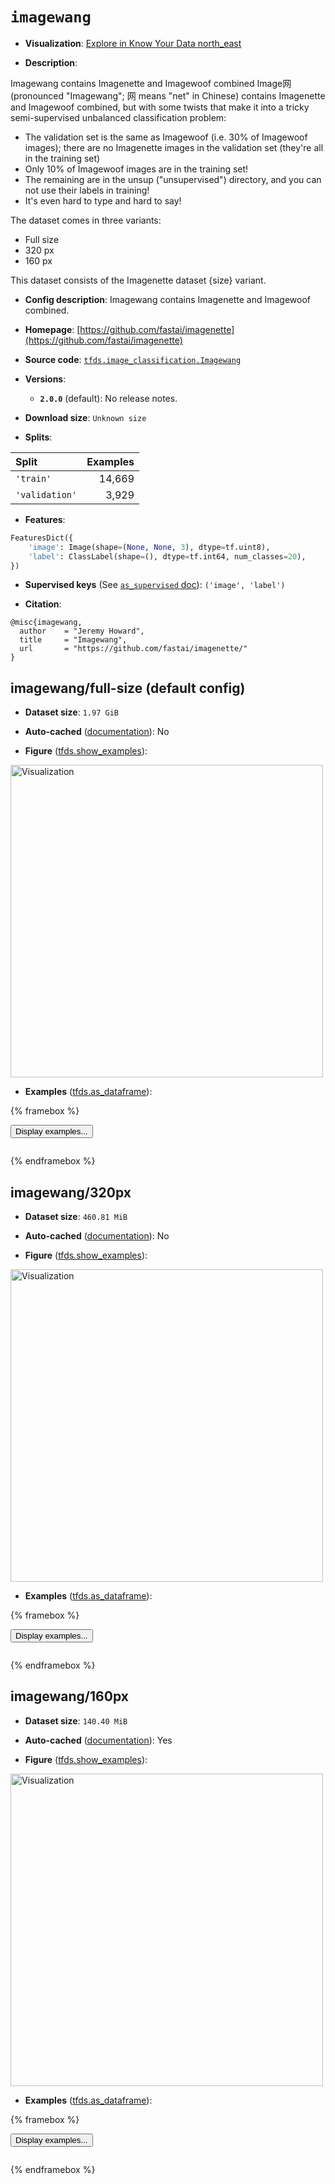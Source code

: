 <div itemscope itemtype="http://schema.org/Dataset">
  <div itemscope itemprop="includedInDataCatalog" itemtype="http://schema.org/DataCatalog">
    <meta itemprop="name" content="TensorFlow Datasets" />
  </div>
  <meta itemprop="name" content="imagewang" />
  <meta itemprop="description" content="Imagewang contains Imagenette and Imagewoof combined&#10;Image网 (pronounced &quot;Imagewang&quot;; 网 means &quot;net&quot; in Chinese) contains Imagenette&#10;and Imagewoof combined, but with some twists that make it into a tricky&#10;semi-supervised unbalanced classification problem:&#10;&#10;* The validation set is the same as Imagewoof (i.e. 30% of Imagewoof images);&#10;  there are no Imagenette images in the validation set (they&#x27;re all in the&#10;  training set)&#10;* Only 10% of Imagewoof images are in the training set!&#10;* The remaining are in the unsup (&quot;unsupervised&quot;) directory, and you can not&#10;  use their labels in training!&#10;* It&#x27;s even hard to type and hard to say!&#10;&#10;The dataset comes in three variants:&#10;&#10;  * Full size&#10;  * 320 px&#10;  * 160 px&#10;&#10;This dataset consists of the Imagenette dataset {size} variant.&#10;&#10;To use this dataset:&#10;&#10;```python&#10;import tensorflow_datasets as tfds&#10;&#10;ds = tfds.load(&#x27;imagewang&#x27;, split=&#x27;train&#x27;)&#10;for ex in ds.take(4):&#10;  print(ex)&#10;```&#10;&#10;See [the guide](https://www.tensorflow.org/datasets/overview) for more&#10;informations on [tensorflow_datasets](https://www.tensorflow.org/datasets).&#10;&#10;&lt;img src=&quot;https://storage.googleapis.com/tfds-data/visualization/fig/imagewang-full-size-2.0.0.png&quot; alt=&quot;Visualization&quot; width=&quot;500px&quot;&gt;&#10;&#10;" />
  <meta itemprop="url" content="https://www.tensorflow.org/datasets/catalog/imagewang" />
  <meta itemprop="sameAs" content="https://github.com/fastai/imagenette" />
  <meta itemprop="citation" content="@misc{imagewang,&#10;  author    = &quot;Jeremy Howard&quot;,&#10;  title     = &quot;Imagewang&quot;,&#10;  url       = &quot;https://github.com/fastai/imagenette/&quot;&#10;}" />
</div>

# `imagewang`


*   **Visualization**:
    <a class="button button-with-icon" href="https://knowyourdata-tfds.withgoogle.com/#tab=STATS&dataset=imagewang">
    Explore in Know Your Data
    <span class="material-icons icon-after" aria-hidden="true"> north_east
    </span> </a>

*   **Description**:

Imagewang contains Imagenette and Imagewoof combined Image网 (pronounced
"Imagewang"; 网 means "net" in Chinese) contains Imagenette and Imagewoof
combined, but with some twists that make it into a tricky semi-supervised
unbalanced classification problem:

*   The validation set is the same as Imagewoof (i.e. 30% of Imagewoof images);
    there are no Imagenette images in the validation set (they're all in the
    training set)
*   Only 10% of Imagewoof images are in the training set!
*   The remaining are in the unsup ("unsupervised") directory, and you can not
    use their labels in training!
*   It's even hard to type and hard to say!

The dataset comes in three variants:

*   Full size
*   320 px
*   160 px

This dataset consists of the Imagenette dataset {size} variant.

*   **Config description**: Imagewang contains Imagenette and Imagewoof
    combined.

*   **Homepage**:
    [https://github.com/fastai/imagenette](https://github.com/fastai/imagenette)

*   **Source code**:
    [`tfds.image_classification.Imagewang`](https://github.com/tensorflow/datasets/tree/master/tensorflow_datasets/image_classification/imagewang.py)

*   **Versions**:

    *   **`2.0.0`** (default): No release notes.

*   **Download size**: `Unknown size`

*   **Splits**:

Split          | Examples
:------------- | -------:
`'train'`      | 14,669
`'validation'` | 3,929

*   **Features**:

```python
FeaturesDict({
    'image': Image(shape=(None, None, 3), dtype=tf.uint8),
    'label': ClassLabel(shape=(), dtype=tf.int64, num_classes=20),
})
```

*   **Supervised keys** (See
    [`as_supervised` doc](https://www.tensorflow.org/datasets/api_docs/python/tfds/load#args)):
    `('image', 'label')`

*   **Citation**:

```
@misc{imagewang,
  author    = "Jeremy Howard",
  title     = "Imagewang",
  url       = "https://github.com/fastai/imagenette/"
}
```

## imagewang/full-size (default config)

*   **Dataset size**: `1.97 GiB`

*   **Auto-cached**
    ([documentation](https://www.tensorflow.org/datasets/performances#auto-caching)):
    No

*   **Figure**
    ([tfds.show_examples](https://www.tensorflow.org/datasets/api_docs/python/tfds/visualization/show_examples)):

<img src="https://storage.googleapis.com/tfds-data/visualization/fig/imagewang-full-size-2.0.0.png" alt="Visualization" width="500px">

*   **Examples**
    ([tfds.as_dataframe](https://www.tensorflow.org/datasets/api_docs/python/tfds/as_dataframe)):

<!-- mdformat off(HTML should not be auto-formatted) -->

{% framebox %}

<button id="displaydataframe">Display examples...</button>
<div id="dataframecontent" style="overflow-x:auto"></div>
<script src="https://www.gstatic.com/external_hosted/jquery2.min.js"></script>
<script>
var url = "https://storage.googleapis.com/tfds-data/visualization/dataframe/imagewang-full-size-2.0.0.html";
$(document).ready(() => {
  $("#displaydataframe").click((event) => {
    // Disable the button after clicking (dataframe loaded only once).
    $("#displaydataframe").prop("disabled", true);

    // Pre-fetch and display the content
    $.get(url, (data) => {
      $("#dataframecontent").html(data);
    }).fail(() => {
      $("#dataframecontent").html(
        'Error loading examples. If the error persist, please open '
        + 'a new issue.'
      );
    });
  });
});
</script>

{% endframebox %}

<!-- mdformat on -->

## imagewang/320px

*   **Dataset size**: `460.81 MiB`

*   **Auto-cached**
    ([documentation](https://www.tensorflow.org/datasets/performances#auto-caching)):
    No

*   **Figure**
    ([tfds.show_examples](https://www.tensorflow.org/datasets/api_docs/python/tfds/visualization/show_examples)):

<img src="https://storage.googleapis.com/tfds-data/visualization/fig/imagewang-320px-2.0.0.png" alt="Visualization" width="500px">

*   **Examples**
    ([tfds.as_dataframe](https://www.tensorflow.org/datasets/api_docs/python/tfds/as_dataframe)):

<!-- mdformat off(HTML should not be auto-formatted) -->

{% framebox %}

<button id="displaydataframe">Display examples...</button>
<div id="dataframecontent" style="overflow-x:auto"></div>
<script src="https://www.gstatic.com/external_hosted/jquery2.min.js"></script>
<script>
var url = "https://storage.googleapis.com/tfds-data/visualization/dataframe/imagewang-320px-2.0.0.html";
$(document).ready(() => {
  $("#displaydataframe").click((event) => {
    // Disable the button after clicking (dataframe loaded only once).
    $("#displaydataframe").prop("disabled", true);

    // Pre-fetch and display the content
    $.get(url, (data) => {
      $("#dataframecontent").html(data);
    }).fail(() => {
      $("#dataframecontent").html(
        'Error loading examples. If the error persist, please open '
        + 'a new issue.'
      );
    });
  });
});
</script>

{% endframebox %}

<!-- mdformat on -->

## imagewang/160px

*   **Dataset size**: `140.40 MiB`

*   **Auto-cached**
    ([documentation](https://www.tensorflow.org/datasets/performances#auto-caching)):
    Yes

*   **Figure**
    ([tfds.show_examples](https://www.tensorflow.org/datasets/api_docs/python/tfds/visualization/show_examples)):

<img src="https://storage.googleapis.com/tfds-data/visualization/fig/imagewang-160px-2.0.0.png" alt="Visualization" width="500px">

*   **Examples**
    ([tfds.as_dataframe](https://www.tensorflow.org/datasets/api_docs/python/tfds/as_dataframe)):

<!-- mdformat off(HTML should not be auto-formatted) -->

{% framebox %}

<button id="displaydataframe">Display examples...</button>
<div id="dataframecontent" style="overflow-x:auto"></div>
<script src="https://www.gstatic.com/external_hosted/jquery2.min.js"></script>
<script>
var url = "https://storage.googleapis.com/tfds-data/visualization/dataframe/imagewang-160px-2.0.0.html";
$(document).ready(() => {
  $("#displaydataframe").click((event) => {
    // Disable the button after clicking (dataframe loaded only once).
    $("#displaydataframe").prop("disabled", true);

    // Pre-fetch and display the content
    $.get(url, (data) => {
      $("#dataframecontent").html(data);
    }).fail(() => {
      $("#dataframecontent").html(
        'Error loading examples. If the error persist, please open '
        + 'a new issue.'
      );
    });
  });
});
</script>

{% endframebox %}

<!-- mdformat on -->